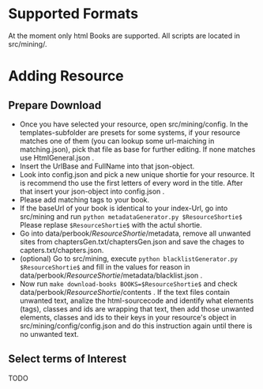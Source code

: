 # Supported Formats

At the moment only html Books are supported.
All scripts are located in src/mining/.

# Adding Resource

## Prepare Download

* Once you have selected your resource, open src/mining/config. In the templates-subfolder are presets for some systems, if your resource matches one of them (you can lookup some url-maiching in matching.json), pick that file as base for further editing. If none matches use HtmlGeneral.json .
* Insert the UrlBase and FullName into that json-object.
* Look into config.json and pick a new unique shortie for your resource. It is recommend tho use the first letters of every word in the title. After that insert your json-object into config.json .
* Please add matching tags to your book.
* If the baseUrl of your book is identical to your index-Url, go into src/mining and run ```python metadataGenerator.py $ResourceShortie$``` Please replase `$ResourceShortie$` with the actul shortie.
* Go into data/perbook/$ResourceShortie$/metadata, remove all unwanted sites from chaptersGen.txt/chaptersGen.json and save the chages to capters.txt/chapters.json.
* (optional) Go to src/mining, execute ```python blacklistGenerator.py $ResourceShortie$``` and fill in the values for reason in data/perbook/$ResourceShortie$/metadata/blacklist.json .
* Now run ``` make download-books BOOKS=$ResourceShortie$ ``` and check data/perbook/$ResourceShortie$/contents . If the text files contain unwanted text, analize the html-sourcecode and identify what elements (tags), classes and ids are wrapping that text, then add those unwanted elements, classes and ids to their keys in your resource's object in src/mining/config/config.json and do this instruction again until there is no unwanted text.

## Select terms of Interest

TODO
